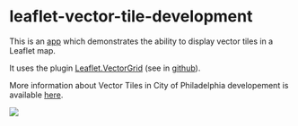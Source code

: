 # leaflet-vector-tile-development

This is an [app](http://leaflet-vector-tile-development.s3-website-us-east-1.amazonaws.com/) which demonstrates the ability to display vector tiles in a Leaflet map.

It uses the plugin [Leaflet.VectorGrid](https://www.npmjs.com/package/leaflet.vectorgrid) (see in [github](https://github.com/Leaflet/Leaflet.VectorGrid)).

More information about Vector Tiles in City of Philadelphia developement is available [here](https://github.com/CityOfPhiladelphia/phila-vue-mapping/wiki/VectorTiles).

![](https://mapboard-images.s3.amazonaws.com/phila-vue-mapping/VectorTiles/vector-tiles.JPG)
